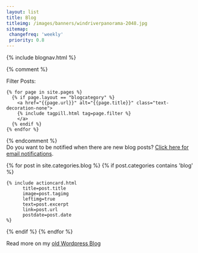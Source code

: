 ```yaml
---
layout: list
title: Blog
titleimg: /images/banners/windriverpanorama-2048.jpg
sitemap:
 changefreq: 'weekly'
 priority: 0.8
---
```

{% include blognav.html %}
 
{% comment %}
  <div class="container text-center mb-1">
    <span class="fst-italic">Filter Posts: </span>
     
    {% for page in site.pages %}
      {% if page.layout == "blogcategory" %}
        <a href="{{page.url}}" alt="{{page.title}}" class="text-decoration-none">
        {% include tagpill.html tag=page.filter %}
        </a>
      {% endif %}
    {% endfor %}
     
  </div>
{% endcomment %}
   
  <div class="container infocard">
    <div class="text-center fst-italic">Do you want to be notified when there are new blog posts? <a href="https://feedburner.google.com/fb/a/mailverify?uri=FunSizeHikes&amp;loc=en_US" title="Subscribe">Click here for email notifications</a>.
    </div>
  </div>

{% for post in site.categories.blog %}
  {% if post.categories contains 'blog' %}
   
    {% include actioncard.html 
          title=post.title
          image=post.tagimg
          leftimg=true
          text=post.excerpt
          link=post.url
          postdate=post.date
    %}
   
  {% endif %}
{% endfor %}
 
  <div class="container infocard">
    <div class="text-center fst-italic">Read more on my 
      <a href="https://eloiserobbins.wordpress.com" title="WordPress" class="text-decoration-none">
              old Wordpress Blog</a>
    </div>
  </div>
 

